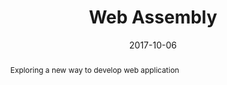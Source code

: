 ---
title: "Web Assembly"
abstract: Exploring a new way to develop web application
link: "https://gdg.community.dev/events/details/google-gdg-bari-presents-dev-fest-bari-2017/"
date: 2017-10-06
name: "Devfest Bari 2017"
img: "../../assets/events/17-10-06-devfest-bari.webp"
---